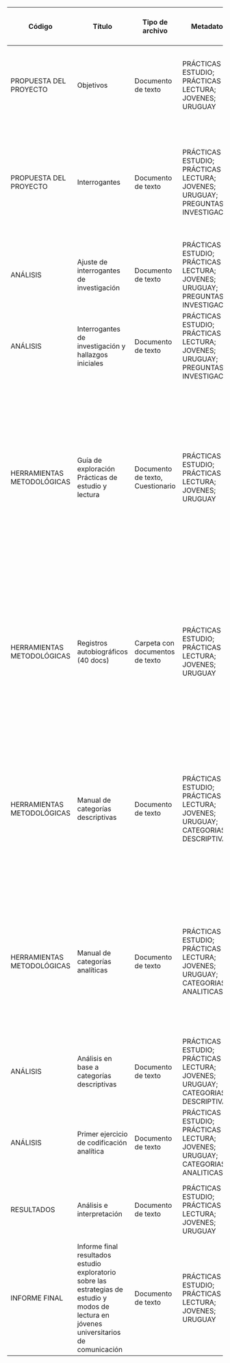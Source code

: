 | Código | Título | Tipo de archivo | Metadatos | Creadores | Resumen / Relación con otros componentes | Licencia |
|--------|--------|-----------------|-----------|-----------|------------------------------------------|----------|
| PROPUESTA DEL PROYECTO | Objetivos | Documento de texto | PRÁCTICAS DE ESTUDIO; PRÁCTICAS DE LECTURA; JOVENES; URUGUAY | Winocur, R. | Se presentan los objetivos del proyecto Estudio de las prácticas de lectura en estudiantes de comunicación de la FIC | CC BY |
| PROPUESTA DEL PROYECTO | Interrogantes | Documento de texto | PRÁCTICAS DE ESTUDIO; PRÁCTICAS DE LECTURA; JOVENES; URUGUAY; PREGUNTAS DE INVESTIGACIÓN | Winocur, R. | Se presentan las interrogantes que orientaron las guías de exploración aplicadas a los estudiantes sobre las prácticas de estudio y prácticas de lectura. | CC BY |
| ANÁLISIS | Ajuste de interrogantes de investigación | Documento de texto | PRÁCTICAS DE ESTUDIO; PRÁCTICAS DE LECTURA; JOVENES; URUGUAY; PREGUNTAS DE INVESTIGACIÓN | Winocur, R. | Se ajustan las interrogantes de investigación iniciales según se avanza en el análisis. | CC BY |
| ANÁLISIS | Interrogantes de investigación y hallazgos iniciales | Documento de texto | PRÁCTICAS DE ESTUDIO; PRÁCTICAS DE LECTURA; JOVENES; URUGUAY; PREGUNTAS DE INVESTIGACIÓN | | generar el resumen | CC BY |
| HERRAMIENTAS METODOLÓGICAS | Guía de exploración Prácticas de estudio y lectura | Documento de texto, Cuestionario | PRÁCTICAS DE ESTUDIO; PRÁCTICAS DE LECTURA; JOVENES; URUGUAY | Winocur, R. | Cuestionario exploratorio auto respondido de preguntas abiertas sobre prácticas de estudio y prácticas de lectura. La muestra fue tomada en el marco del módulo Jóvenes y TICs, del curso Sociedad, Cultura y TICs de la carrera de comunicación de la FIC. | CC BY |
| HERRAMIENTAS METODOLÓGICAS | Registros autobiográficos (40 docs) | Carpeta con documentos de texto | PRÁCTICAS DE ESTUDIO; PRÁCTICAS DE LECTURA; JOVENES; URUGUAY | AAVV | Carpeta con archivos individuales que contienen las respuestas de cada estudiante sobre el cuestionario de prácticas de estudio y prácticas de lectura en estudiantes de la licenciatura en Comunicación de la FIC. | Restringida |
| HERRAMIENTAS METODOLÓGICAS | Manual de categorías descriptivas | Documento de texto | PRÁCTICAS DE ESTUDIO; PRÁCTICAS DE LECTURA; JOVENES; URUGUAY; CATEGORIAS DESCRIPTIVAS | Winocur, R., Morales, S., Rojas, C., Cabrera, M. | Se listan las categorías y subcategorías descriptivas para los registros autobiográficos del cuestionario sobre prácticas de estudio y prácticas de lectura de estudiantes de la licenciatura en comunicación de la FIC. | CC BY |
| HERRAMIENTAS METODOLÓGICAS | Manual de categorías analíticas | Documento de texto | PRÁCTICAS DE ESTUDIO; PRÁCTICAS DE LECTURA; JOVENES; URUGUAY; CATEGORIAS ANALITICAS | Winocur, R., Morales, S., Rojas, C., Cabrera, M. | Se listan las categorías y subcategorías analíticas para los registros autobiográficos del cuestionario sobre prácticas de estudio y prácticas de lectura de estudiantes de la licenciatura en comunicación de la FIC. | CC BY |
| ANÁLISIS | Análisis en base a categorías descriptivas | Documento de texto | PRÁCTICAS DE ESTUDIO; PRÁCTICAS DE LECTURA; JOVENES; URUGUAY; CATEGORIAS DESCRIPTIVAS | Winocur, R., Morales, S., Rojas, C., Cabrera, M. | Se organizan las respuestas de los estudiantes según las categorías descriptivas propuestas | CC BY |
| ANÁLISIS | Primer ejercicio de codificación analítica | Documento de texto | PRÁCTICAS DE ESTUDIO; PRÁCTICAS DE LECTURA; JOVENES; URUGUAY; CATEGORIAS ANALITICAS | Winocur, R., Morales, S., Rojas, C., Cabrera, M. | NO SUBIR A GIT-HUB | CC BY |
| RESULTADOS | Análisis e interpretación | Documento de texto | PRÁCTICAS DE ESTUDIO; PRÁCTICAS DE LECTURA; JOVENES; URUGUAY | Winocur, R., Morales, S., Rojas, C., Cabrera, M. | Presentación del análisis e interpretación de los resultados | CC BY |
| INFORME FINAL | Informe final resultados estudio exploratorio sobre las estrategias de estudio y modos de lectura en jóvenes universitarios de comunicación | Documento de texto | PRÁCTICAS DE ESTUDIO; PRÁCTICAS DE LECTURA; JOVENES; URUGUAY | Winocur, R., Morales, S., Rojas, C., Cabrera, M. | Informe final de estudio exploratorio sobre las estrategias de estudio y modos de lectura en jóvenes universitarios de comunicación | CC BY |

